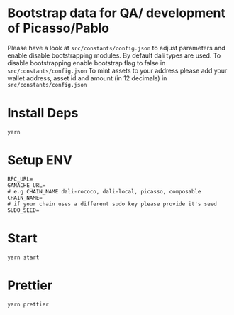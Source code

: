 # Bootstrap data for QA/ development of Picasso/Pablo
Please have a look at ```src/constants/config.json``` to adjust parameters and enable disable bootstrapping modules. By default dali types are used.
To disable bootstrapping enable bootstrap<module> flag to false in ```src/constants/config.json```
To mint assets to your address please add your wallet address, asset id and amount (in 12 decimals) in ```src/constants/config.json``` 
# Install Deps

```
yarn
```

# Setup ENV

```
RPC_URL=
GANACHE_URL=
# e.g CHAIN_NAME dali-rococo, dali-local, picasso, composable
CHAIN_NAME=
# if your chain uses a different sudo key please provide it's seed
SUDO_SEED=
```

# Start

```
yarn start
```
# Prettier
```
yarn prettier
```